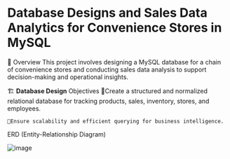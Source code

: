 # Database Designs and Sales Data Analytics for Convenience Stores in MySQL

📌 Overview
This project involves designing a MySQL database for a chain of convenience stores and conducting sales data analysis to support decision-making and operational insights.

🏗️ **Database Design**
    Objectives
    🔹Create a structured and normalized relational database for tracking products, sales, inventory, stores, and employees.
    
    🔹Ensure scalability and efficient querying for business intelligence.  
   ERD (Entity-Relationship Diagram)

![image](https://github.com/user-attachments/assets/2a46601f-084f-453a-9d64-991475ec631d)

